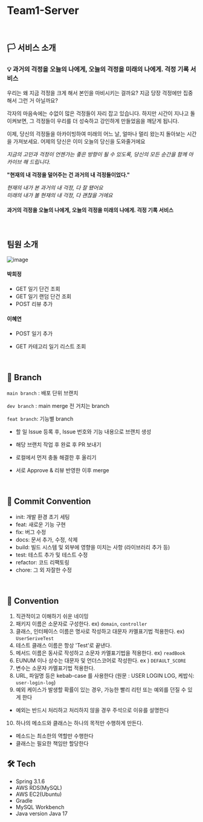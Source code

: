 ﻿# Team1-Server

   <br />

## 🏳 서비스 소개



### 💡 과거의 걱정을 오늘의 나에게, 오늘의 걱정을 미래의 나에게. 걱정 기록 서비스

우리는 왜 지금 걱정을 크게 해서 본인을 마비시키는 걸까요?
지금 당장 걱정에만 집중해서 그런 거 아닐까요?

각자의 마음속에는 수없이 많은 걱정들이 자리 잡고 있습니다. 
하지만 시간이 지나고 돌이켜보면, 그 걱정들이 우리를 더 성숙하고 강인하게 만들었음을 깨닫게 됩니다. 

이제, 당신의 걱정들을 아카이빙하여 미래의 어느 날, 
얼마나 멀리 왔는지 돌아보는 시간을 가져보세요. 
어제의 당신은 이미 오늘의 당신을 도와줄거에요

 <i>지금의 고민과 걱정이 언젠가는 좋은 방향이 될 수 있도록, 당신의 모든 순간을 함께 아카이브 해 드립니다. </i>


**"현재의 내 걱정을 덜어주는 건 과거의 내 걱정들이었다."**

<i> 현재의 내가 본 과거의 내 걱정, 다 잘 됐어요  </i>
<br/>
<i> 미래의 내가 볼 현재의 내 걱정, 다 괜찮을 거에요  </i>
 
#### 과거의 걱정을 오늘의 나에게, 오늘의 걱정을 미래의 나에게. 걱정 기록 서비스

  <br />

## 팀원 소개

![image](https://github.com/DO-SOPT-SOPKATHON/Team1-Server/assets/115079024/321b6ea7-d6be-4a3b-a005-e18bb3cea032)

#### 박희정
- GET 일기 단건 조회
- GET 일기 랜덤 단건 조회
- POST 리뷰 추가
#### 이혜연
- POST 일기 추가
- GET 카테고리 일기 리스트 조회

  
    <br />
    
## 🌳 Branch

`main branch` : 배포 단위 브랜치

`dev branch` : main merge 전 거치는 branch

`feat branch`: 기능별 branch

- 할 일 Issue 등록 후, Issue 번호와 기능 내용으로 브랜치 생성
- 해당 브랜치 작업 후 완료 후 PR 보내기
- 로컬에서 먼저 충돌 해결한 후 올리기
- 서로 Approve & 리뷰 반영한 이후 merge
 
  <br />
## 🧵 Commit Convention

<div>
  
- init: 개발 환경 초기 세팅
- feat: 새로운 기능 구현
- fix: 버그 수정
- docs: 문서 추가, 수정, 삭제
- build: 빌드 시스템 및 외부에 영향을 미치는 사항 (라이브러리 추가 등)
- test: 테스트 추가 및 테스트 수정
- refactor: 코드 리팩토링
- chore: 그 외 자잘한 수정

</div>
<br />

## 🧶 Convention

<div>

1. 직관적이고 이해하기 쉬운 네이밍  <br>
2. 패키지 이름은 소문자로 구성한다. ex) `domain`, `controller`  <br>
3. 클래스, 인터페이스 이름은 명사로 작성하고 대문자 카멜표기법 적용한다. ex) `UserSeriveTest`  <br>
4. 테스트 클래스 이름은 항상 'Test'로 끝낸다.  <br>
5. 메서드 이름은 동사로 작성하고 소문자 카멜표기법을 적용한다. ex) `readBook`  <br>
6. EUNUM 이나 상수는 대문자 및 언더스코어로 작성한다. ex ) `DEFAULT_SCORE`  <br>
7. 변수는 소문자 카멜표기법 적용한다.   <br>
8. URL, 파일명 등은 kebab-case 를 사용한다 (원문 : USER LOGIN LOG, 케밥식: `user-login-log`)  <br>
9. 예외 케이스가 발생할 확률이 있는 경우, 가능한 빨리 리턴 또는 예외를 던질 수 있게 한다  <br>
- 예외는 반드시 처리하고 처리하지 않을 경우 주석으로 이유를 설명한다  <br>
10. 하나의 메소드와 클래스는 하나의 목적만 수행하게 만든다.  <br>
- 메소드는 최소한의 역할만 수행한다  <br>
- 클래스는 필요한 책임만 할당한다  <br>

</div>


## 🛠️ Tech
- Spring	3.1.6
- AWS RDS(MySQL)
- AWS EC2(Ubuntu)
- Gradle
- MySQL Workbench
- Java version	Java 17
